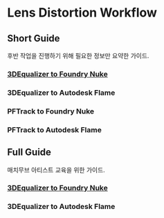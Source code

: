 # Lens Distortion Workflow

## Short Guide

후반 작업을 진행하기 위해 필요한 정보만 요약한 가이드.

### [3DEqualizer to Foundry Nuke](docs/3DE_to_Nuke_short.md)

### 3DEqualizer to Autodesk Flame

### PFTrack to Foundry Nuke

### PFTrack to Autodesk Flame

## Full Guide

매치무브 아티스트 교육을 위한 가이드.

### [3DEqualizer to Foundry Nuke](docs/3DE_to_Nuke_edu.md)

### 3DEqualizer to Autodesk Flame
